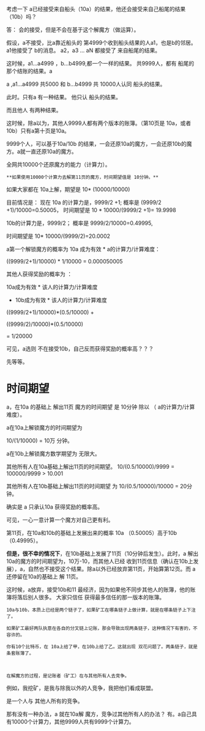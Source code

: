 考虑一下 a已经接受来自船头（10a）的结果，他还会接受来自己船尾的结果（10b）吗？

答： 会的接受，但是不会在基于这个解魔方（做运算）。

假设，a不接受，比a靠近船头的 第4999个收到船头结果的人a1，也是b的邻居。a1他接受了 b的消息。
a2，a3 ... aN 都接受了 来自船尾的结果。

这时候，a1...a4999 ，b...b4999,都一个一样的结果。 共9999人，都有 船尾的那个结账的结果。a

a ,a1...a4999 共5000 和 b...b4999 共 10000人认同 船头的结果。


此时。只有a 有一种结果。 他只认 船头的结果。

而且他人 有两种结果。

这时候，除a以为，其他人9999人都有两个版本的账簿。（第10页是 10a，或者10b）只有a第十页是10a。

9999个人，可以基于10a/10b 的结果，一会还原10a的魔方，一会还原10b的魔方。a就一直还原10a的魔方。

全网共10000个还原魔方的能力（计算力）。

```**如果使用10000个计算力去解第11页的魔方，时间期望值是 10分钟。**```


如果大家都在 10a上解，期望是 10* (10000/10000)


目前情况是：
现在 10a 的计算力是，9999/2 +1; 
概率是 (9999/2 +1)/10000=0.50005，
时间期望是  10 * 10000/(9999/2 +1)= 19.9998


10b的计算力是，9999/2；
概率是 9999/2/10000=0.49995,

时间期望是 10* 10000/(9999/2)=20.0002



a第一个解锁魔方的概率为 10a 成为有效 * a的计算力/计算难度：

((9999/2+1)/10000) * 1/10000 = 0.000050005

其他人获得奖励的概率为 ：

10a成为有效 * 该人的计算力/计算难度
+ 10b成为有效 * 该人的计算力/计算难度


((9999/2+1)/10000)*(0.5/10000) +

((9999/2)/10000)*(0.5/10000) 

= 1/20000




可见，a选则 不在接受10b，自己反而获得奖励的概率高？？？

先等等。

# 时间期望

a，在10a 的基础上 解出11页 魔方的时间期望 是 10分钟 除以 （ a的计算力/计算难度）。

a在10a上解锁魔方的时间期望为

10/(1/10000) =  10万 分钟。

a在10b上解锁魔方数学期望为 无限大。



其他所有人在10a基础上解出11页的时间期望。
10/(0.5/10000)/9999 = 100000/9999 > 10.001


其他所有人在10b基础上解出11页的时间期望 为 
10/(0.5/10000)/10000 = 20分钟。



确实是 a 只承认10a 获得奖励的概率高。




可见，一心一意计算一个魔方对自己更有利。





第11页，在10a和10b的基础上发展出来的概率 10a （0.50005）高于10b （0.49995）。

**但是，很不幸的情况下**，在10b基础上发展了11页（10分钟后发生）。此时，a 解出10a的魔方的时间期望为，10万-10，而其他人已经 收到11页信息（确认在10b上发展），a，自然也不接受这个结果。除a以外已经放弃第11页，开始算第12页。而 a还停留在10a的基础上 解 11页。

这时候，a放弃，接受10b和11 最经济，因为如果他不同步其他人的账簿，他的账簿将落后别人很多。
大家只信任 获得最多信任的那一版本的账簿。






```
10a与10b，本质上已经是两个链子了，如果矿工在哪条链子上做计算，就是在哪条链子上下注了。

如果矿工最好两队执意在各自的分叉链上记账，那会导致出现两条链子，这种情况下有害的，不容许的。

你有10个比特币，在 10a上给了甲，在10b上给了乙。这就出现 双花问题了。两条链子，就是条套账簿了。



```



```在解魔方的过程，是记账者（矿工）在与其他所有人去竞争。```

例如，我挖矿，是我与除我以外的人竞争，我把他们看成联盟。

是一个人与  其他人所有的竞争。

那有没有一种办法，a 就在10a解 魔方，竞争过其他所有人的办法？
有。a自己具有10000个计算力，其他9999人共有9999个计算力。












